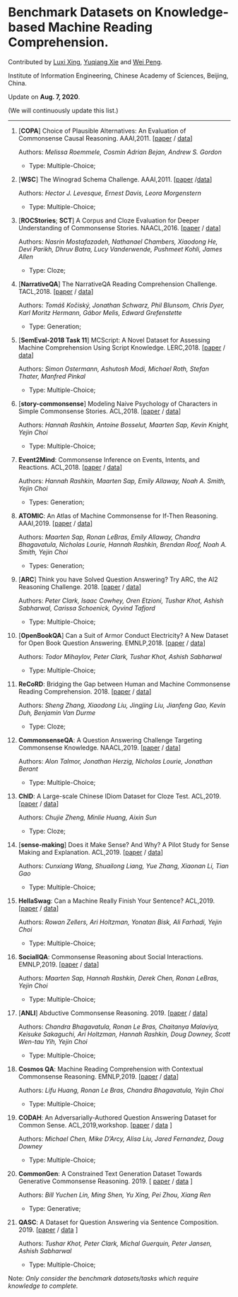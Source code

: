 # Benchmark Datasets on Knowledge-based Machine Reading Comprehension.

<!--A list of recent papers about **Knowledge-based Machine Reading Comprehension** (**KMRC**).-->

Contributed by [Luxi Xing](https://github.com/XingLuxi), [Yuqiang Xie](https://github.com/IndexFziQ) and [Wei Peng](https://github.com/a414351664).

Institute of Information Engineering, Chinese Academy of Sciences, Beijing, China. 

Update on **Aug. 7, 2020**.

(We will continuously update this list.)

----

1. [**COPA**] Choice of Plausible Alternatives: An Evaluation of Commonsense Causal Reasoning. AAAI,2011. [[paper](http://ict.usc.edu/~gordon/publications/AAAI-SPRING11A.PDF) / [data](http://people.ict.usc.edu/~gordon/copa.html)]
    
    Authors: *Melissa Roemmele, Cosmin Adrian Bejan, Andrew S. Gordon*
    * Type: Multiple-Choice;
    
1. [**WSC**] The Winograd Schema Challenge. AAAI,2011. [[paper](https://www.aaai.org/ocs/index.php/KR/KR12/paper/download/4492/4924) /[data](https://cs.nyu.edu/faculty/davise/papers/WinogradSchemas/WS.html)]
    
    Authors: *Hector J. Levesque, Ernest Davis, Leora Morgenstern*
    * Type: Multiple-Choice;

2. [**ROCStories**; **SCT**] A Corpus and Cloze Evaluation for Deeper Understanding of Commonsense Stories. NAACL,2016. [[paper](https://www.aclweb.org/anthology/N16-1098/) / [data](https://www.cs.rochester.edu/nlp/rocstories/)]
    
    Authors: *Nasrin Mostafazadeh, Nathanael Chambers, Xiaodong He, Devi Parikh, Dhruv Batra, Lucy Vanderwende, Pushmeet Kohli, James Allen*
    * Type: Cloze;
    
1. [**NarrativeQA**] The NarrativeQA Reading Comprehension Challenge. TACL,2018. [[paper](https://arxiv.org/abs/1712.07040) / [data](https://github.com/deepmind/narrativeqa)]
    
    Authors: *Tomáš Kočiský, Jonathan Schwarz, Phil Blunsom, Chris Dyer, Karl Moritz Hermann, Gábor Melis, Edward Grefenstette*
    * Type: Generation;
    
1. [**SemEval-2018 Task 11**] MCScript: A Novel Dataset for Assessing Machine Comprehension Using Script Knowledge. LERC,2018. [[paper](https://arxiv.org/abs/1803.05223) / [data](http://www.sfb1102.uni-saarland.de/?page_id=2582)]
    
    Authors: *Simon Ostermann, Ashutosh Modi, Michael Roth, Stefan Thater, Manfred Pinkal*
    
    * Type: Multiple-Choice;
    
1. [**story-commonsense**] Modeling Naive Psychology of Characters in Simple Commonsense Stories. ACL,2018. [[paper](https://www.aclweb.org/anthology/P18-1213/) / [data](http://uwnlp.github.io/storycommonsense)]
    
    Authors: *Hannah Rashkin, Antoine Bosselut, Maarten Sap, Kevin Knight, Yejin Choi*
    
    * Type: Multiple-Choice;
    
1. **Event2Mind**: Commonsense Inference on Events, Intents, and Reactions. ACL,2018. [[paper](https://www.aclweb.org/anthology/P18-1043/) / [data](https://uwnlp.github.io/event2mind/)]
    
    Authors: *Hannah Rashkin, Maarten Sap, Emily Allaway, Noah A. Smith, Yejin Choi*
    
    * Types: Generation;

1. **ATOMIC**: An Atlas of Machine Commonsense for If-Then Reasoning. AAAI,2019. [[paper](https://homes.cs.washington.edu/~msap/atomic/data/sap2019atomic.pdf) / [data](https://homes.cs.washington.edu/~msap/atomic/)]
    
    Authors: *Maarten Sap, Ronan LeBras, Emily Allaway, Chandra Bhagavatula, Nicholas Lourie, Hannah Rashkin, Brendan Roof, Noah A. Smith, Yejin Choi*
    
    * Types: Generation;

1. [**ARC**] Think you have Solved Question Answering? Try ARC, the AI2 Reasoning Challenge. 2018. [[paper](http://ai2-website.s3.amazonaws.com/publications/AI2ReasoningChallenge2018.pdf) / [data](http://data.allenai.org/arc/)]
    
    Authors: *Peter Clark, Isaac Cowhey, Oren Etzioni, Tushar Khot, Ashish Sabharwal, Carissa Schoenick, Oyvind Tafjord*
  
    * Type: Multiple-Choice;
    
1. [**OpenBookQA**] Can a Suit of Armor Conduct Electricity? A New Dataset for Open Book Question Answering. EMNLP,2018. [[paper](https://www.aclweb.org/anthology/D18-1260/) / [data](https://leaderboard.allenai.org/open_book_qa)]
    
    Authors: *Todor Mihaylov, Peter Clark, Tushar Khot, Ashish Sabharwal*

    * Type: Multiple-Choice;
    
1. **ReCoRD**: Bridging the Gap between Human and Machine Commonsense Reading Comprehension. 2018. [[paper](https://arxiv.org/abs/1810.12885) / [data](https://sheng-z.github.io/ReCoRD-explorer/)]
    
    Authors: *Sheng Zhang, Xiaodong Liu, Jingjing Liu, Jianfeng Gao, Kevin Duh, Benjamin Van Durme*
    
    * Type: Cloze;
    
1. **CommonsenseQA**: A Question Answering Challenge Targeting Commonsense Knowledge. NAACL,2019. [[paper](https://www.aclweb.org/anthology/N19-1421/) / [data](https://www.tau-nlp.org/commonsenseqa)]
    
    Authors: *Alon Talmor, Jonathan Herzig, Nicholas Lourie, Jonathan Berant*
    
    * Type: Multiple-Choice;
    
1. **ChID**: A Large-scale Chinese IDiom Dataset for Cloze Test. ACL,2019. [[paper](https://www.aclweb.org/anthology/P19-1075) / [data](https://github.com/chujiezheng/ChID-Dataset)]
    
    Authors: *Chujie Zheng, Minlie Huang, Aixin Sun*

    * Type: Cloze;
    
1. [**sense-making**] Does it Make Sense? And Why? A Pilot Study for Sense Making and Explanation. ACL,2019. [[paper](https://www.aclweb.org/anthology/P19-1393/) / [data]( https://github.com/wangcunxiang/SenMaking-and-Explanation)]
    
    Authors: *Cunxiang Wang, Shuailong Liang, Yue Zhang, Xiaonan Li, Tian Gao*
    
    * Type: Multiple-Choice;
    
1. **HellaSwag**: Can a Machine Really Finish Your Sentence? ACL,2019. [[paper](https://arxiv.org/abs/1905.07830) / [data](https://rowanzellers.com/hellaswag/)]
    
    Authors: *Rowan Zellers, Ari Holtzman, Yonatan Bisk, Ali Farhadi, Yejin Choi*

    * Type: Multiple-Choice;
    
1. **SocialIQA**: Commonsense Reasoning about Social Interactions. EMNLP,2019. [[paper](https://arxiv.org/abs/1904.09728) / [data](https://maartensap.github.io/social-iqa/)]
    
    Authors: *Maarten Sap, Hannah Rashkin, Derek Chen, Ronan LeBras, Yejin Choi*

    * Type: Multiple-Choice;

1. [**ANLI**] Abductive Commonsense Reasoning. 2019. [[paper](https://arxiv.org/abs/1908.05739) / [data](https://leaderboard.allenai.org/anli/submissions/get-started)]
    
    Authors: *Chandra Bhagavatula, Ronan Le Bras, Chaitanya Malaviya, Keisuke Sakaguchi, Ari Holtzman, Hannah Rashkin, Doug Downey, Scott Wen-tau Yih, Yejin Choi*

    * Type: Multiple-Choice;

1. **Cosmos QA**: Machine Reading Comprehension with Contextual Commonsense Reasoning. EMNLP,2019. [[paper](https://arxiv.org/abs/1909.00277) / [data](https://wilburone.github.io/cosmos/)]
    
    Authors: *Lifu Huang, Ronan Le Bras, Chandra Bhagavatula, Yejin Choi*

    * Type: Multiple-Choice;

1. **CODAH**: An Adversarially-Authored Question Answering Dataset for Common Sense. ACL,2019,workshop. [[paper](https://www.aclweb.org/anthology/W19-2008) / [data](https://github.com/Websail-NU/CODAH) ]

    Authors: *Michael Chen, Mike D’Arcy, Alisa Liu, Jared Fernandez, Doug Downey*
    
    * Type: Multiple-Choice;

1. **CommonGen**: A Constrained Text Generation Dataset Towards Generative Commonsense Reasoning. 2019. [ [paper](http://arxiv.org/abs/1911.03705) / [data](http://inklab.usc.edu/CommonGen/) ]

    Authors: *Bill Yuchen Lin, Ming Shen, Yu Xing, Pei Zhou, Xiang Ren*
    
    * Type: Generative;

1. **QASC**: A Dataset for Question Answering via Sentence Composition. 2019. [[paper](http://arxiv.org/abs/1910.11473) / [data](https://leaderboard.allenai.org/qasc) ]

    Authors: *Tushar Khot, Peter Clark, Michal Guerquin, Peter Jansen, Ashish Sabharwal*
    
    * Type: Multiple-Choice;

Note: *Only consider the benchmark datasets/tasks which require knowledge to complete.*

